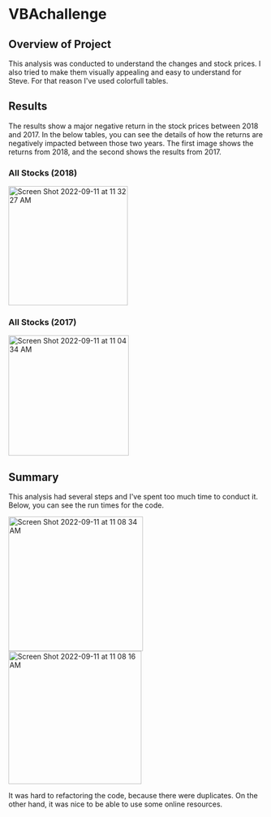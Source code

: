 # VBAchallenge

## Overview of Project

This analysis was conducted to understand the changes and stock prices. I also tried to make them visually appealing and easy to understand for Steve. For that reason I've used colorfull tables.

## Results

The results show a major negative return in the stock prices between 2018 and 2017. In the below tables, you can see the details of how the returns are negatively impacted between those two years. The first image shows the returns from 2018, and the second shows the results from 2017. 

### All Stocks (2018)
<img width="235" alt="Screen Shot 2022-09-11 at 11 32 27 AM" src="https://user-images.githubusercontent.com/111788394/189536026-5f9fe994-abc2-4c68-9978-34b8f7d12ca8.png">

### All Stocks (2017)
<img width="237" alt="Screen Shot 2022-09-11 at 11 04 34 AM" src="https://user-images.githubusercontent.com/111788394/189536027-82148abb-5b48-469d-b9cb-c8e2801750b0.png">


## Summary

This analysis had several steps and I've spent too much time to conduct it. Below, you can see the run times for the code. 

<img width="265" alt="Screen Shot 2022-09-11 at 11 08 34 AM" src="https://user-images.githubusercontent.com/111788394/189535954-b558cf89-c19d-45f8-85ed-f5cb8a043b96.png">

<img width="262" alt="Screen Shot 2022-09-11 at 11 08 16 AM" src="https://user-images.githubusercontent.com/111788394/189535958-08c23eb2-4a0a-43f4-ab45-e1545d5475cd.png">


It was hard to refactoring the code, because there were duplicates. On the other hand, it was nice to be able to use some online resources. 



